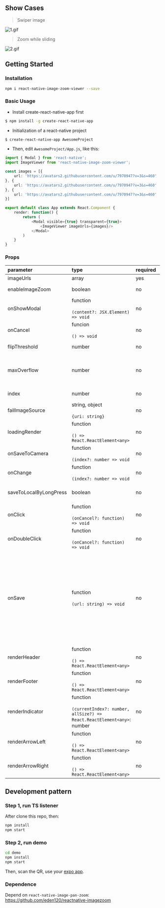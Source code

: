 ## Show Cases

> Swiper image

![1.gif](https://cloud.githubusercontent.com/assets/7970947/21086300/388dedfc-c056-11e6-955e-0a2a0b541f7f.gif)

> Zoom while sliding

![2.gif](https://cloud.githubusercontent.com/assets/7970947/21086323/7355face-c056-11e6-8d68-384000d41d47.gif)

## Getting Started

### Installation

```bash
npm i react-native-image-zoom-viewer --save
```

### Basic Usage

* Install create-react-native-app first

```bash
$ npm install -g create-react-native-app
```

* Initialization of a react-native project

```bash
$ create-react-native-app AwesomeProject
```

* Then, edit `AwesomeProject/App.js`, like this:

```typescript
import { Modal } from 'react-native';
import ImageViewer from 'react-native-image-zoom-viewer';

const images = [{
    url: 'https://avatars2.githubusercontent.com/u/7970947?v=3&s=460'
}, {
    url: 'https://avatars2.githubusercontent.com/u/7970947?v=3&s=460'
}, {
    url: 'https://avatars2.githubusercontent.com/u/7970947?v=3&s=460'
}]

export default class App extends React.Component {
    render: function() {
        return (
            <Modal visible={true} transparent={true}>
                <ImageViewer imageUrls={images}/>
            </Modal>
        )
    }
}
```

### Props
|parameter|type|required|description|default|
|:---|:---|:---|:---|:---|
|imageUrls|array|yes|Image Source||
|enableImageZoom|boolean|no|Enable image zoom|`true`|
|onShowModal|function<br><br>`(content?: JSX.Element) => void`|no|The callback for show modal|`() => {}`|
|onCancel|funcion<br><br>`() => void`|no|The callback for cancel modal|`() => {}`|
|flipThreshold|number|no|Swipe threshold of the next page|`80`|
|maxOverflow|number|no|The X position maximum, that current page can slide to the next page|`300`|
|index|number|no|Init index of images|`0`|
|failImageSource|string, object<br><br>`{uri: string}`|no|placeholder for fail|`''`|
|loadingRender|function<br><br>`() => React.ReactElement<any>`|no|placeholder for loading|`() => null`|
|onSaveToCamera|function<br><br>`(index?: number => void`|no|The callback for save to camera|`() => {}`|
|onChange|function<br><br>`(index?: number => void`|no|When the image changed|`() => {}`|
|saveToLocalByLongPress|boolean|no|Enable save to camera when long press|`true`|
|onClick|function<br><br>`(onCancel?: function) => void`|no|Onclick|`(onCancel) => {onCancel()}`|
|onDoubleClick|function<br><br>`(onCancel?: function) => void`|no|OnDoubleClick|`(onCancel) => {onCancel()}`|
|onSave|function<br><br>`(url: string) => void`|no|The picture is saved to the local method, if you write this method will not call the system default method for Android does not support saveToCameraRoll remote picture, you can call this callback in Android call native interface||
|renderHeader|function<br><br>`() => React.ReactElement<any>`|no|Custom header|`() => null`|
|renderFooter|function<br><br>`() => React.ReactElement<any>`|no|Custom footer|`() => null`|
|renderIndicator|function<br><br>`(currentIndex?: number, allSize?) => React.ReactElement<any>`: number|no|Custom indicator|`(currentIndex, allSize) => currentIndex + "/" + allSize`|
|renderArrowLeft|function<br><br>`() => React.ReactElement<any>`|no|Custom left arrow|`() => null`|
|renderArrowRight|function<br><br>`() => React.ReactElement<any>`|no|Cutsom right arrow|`() => null`|

## Development pattern

### Step 1, run TS listener

After clone this repo, then:

```bash
npm install
npm start
```

### Step 2, run demo

```bash
cd demo
npm install
npm start
```

Then, scan the QR, use your [expo app](https://expo.io./).

### Dependence

Depend on `react-native-image-pan-zoom`: https://github.com/eden120/reactnative-imagezoom
